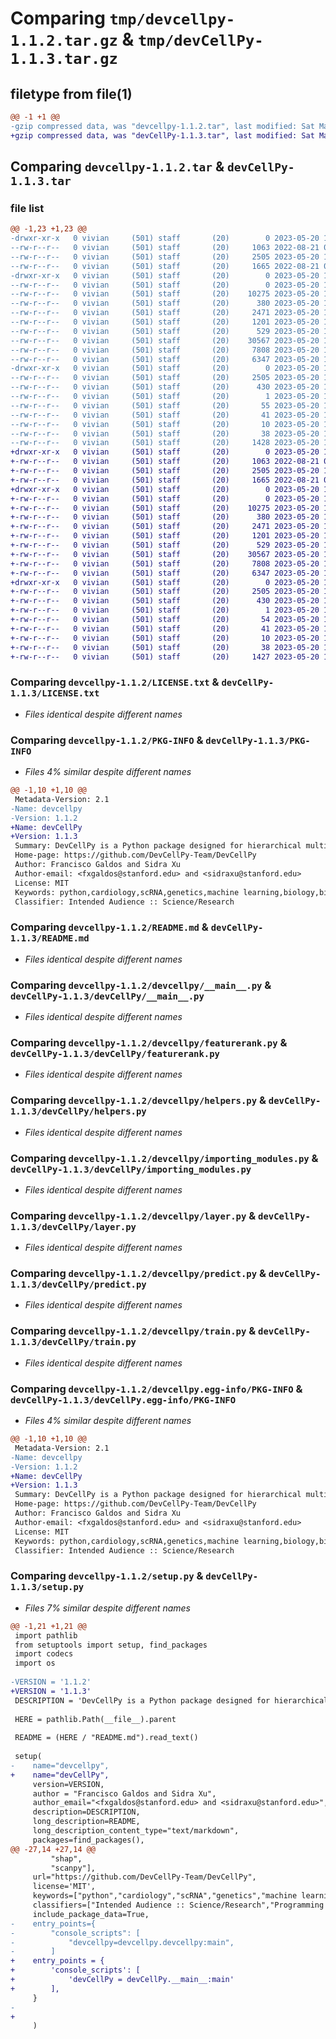 # Comparing `tmp/devcellpy-1.1.2.tar.gz` & `tmp/devCellPy-1.1.3.tar.gz`

## filetype from file(1)

```diff
@@ -1 +1 @@
-gzip compressed data, was "devcellpy-1.1.2.tar", last modified: Sat May 20 19:02:47 2023, max compression
+gzip compressed data, was "devCellPy-1.1.3.tar", last modified: Sat May 20 19:35:24 2023, max compression
```

## Comparing `devcellpy-1.1.2.tar` & `devCellPy-1.1.3.tar`

### file list

```diff
@@ -1,23 +1,23 @@
-drwxr-xr-x   0 vivian     (501) staff       (20)        0 2023-05-20 19:02:47.289306 devcellpy-1.1.2/
--rw-r--r--   0 vivian     (501) staff       (20)     1063 2022-08-21 02:13:40.000000 devcellpy-1.1.2/LICENSE.txt
--rw-r--r--   0 vivian     (501) staff       (20)     2505 2023-05-20 19:02:47.289013 devcellpy-1.1.2/PKG-INFO
--rw-r--r--   0 vivian     (501) staff       (20)     1665 2022-08-21 02:13:49.000000 devcellpy-1.1.2/README.md
-drwxr-xr-x   0 vivian     (501) staff       (20)        0 2023-05-20 19:02:47.285803 devcellpy-1.1.2/devcellpy/
--rw-r--r--   0 vivian     (501) staff       (20)        0 2023-05-20 18:58:00.000000 devcellpy-1.1.2/devcellpy/__init__.py
--rw-r--r--   0 vivian     (501) staff       (20)    10275 2023-05-20 18:58:25.000000 devcellpy-1.1.2/devcellpy/__main__.py
--rw-r--r--   0 vivian     (501) staff       (20)      380 2023-05-20 18:58:49.000000 devcellpy-1.1.2/devcellpy/config.py
--rw-r--r--   0 vivian     (501) staff       (20)     2471 2023-05-20 18:59:06.000000 devcellpy-1.1.2/devcellpy/featurerank.py
--rw-r--r--   0 vivian     (501) staff       (20)     1201 2023-05-20 18:59:27.000000 devcellpy-1.1.2/devcellpy/helpers.py
--rw-r--r--   0 vivian     (501) staff       (20)      529 2023-05-20 18:59:47.000000 devcellpy-1.1.2/devcellpy/importing_modules.py
--rw-r--r--   0 vivian     (501) staff       (20)    30567 2023-05-20 19:00:09.000000 devcellpy-1.1.2/devcellpy/layer.py
--rw-r--r--   0 vivian     (501) staff       (20)     7808 2023-05-20 19:00:30.000000 devcellpy-1.1.2/devcellpy/predict.py
--rw-r--r--   0 vivian     (501) staff       (20)     6347 2023-05-20 19:00:48.000000 devcellpy-1.1.2/devcellpy/train.py
-drwxr-xr-x   0 vivian     (501) staff       (20)        0 2023-05-20 19:02:47.288650 devcellpy-1.1.2/devcellpy.egg-info/
--rw-r--r--   0 vivian     (501) staff       (20)     2505 2023-05-20 19:02:47.000000 devcellpy-1.1.2/devcellpy.egg-info/PKG-INFO
--rw-r--r--   0 vivian     (501) staff       (20)      430 2023-05-20 19:02:47.000000 devcellpy-1.1.2/devcellpy.egg-info/SOURCES.txt
--rw-r--r--   0 vivian     (501) staff       (20)        1 2023-05-20 19:02:47.000000 devcellpy-1.1.2/devcellpy.egg-info/dependency_links.txt
--rw-r--r--   0 vivian     (501) staff       (20)       55 2023-05-20 19:02:47.000000 devcellpy-1.1.2/devcellpy.egg-info/entry_points.txt
--rw-r--r--   0 vivian     (501) staff       (20)       41 2023-05-20 19:02:47.000000 devcellpy-1.1.2/devcellpy.egg-info/requires.txt
--rw-r--r--   0 vivian     (501) staff       (20)       10 2023-05-20 19:02:47.000000 devcellpy-1.1.2/devcellpy.egg-info/top_level.txt
--rw-r--r--   0 vivian     (501) staff       (20)       38 2023-05-20 19:02:47.289398 devcellpy-1.1.2/setup.cfg
--rw-r--r--   0 vivian     (501) staff       (20)     1428 2023-05-20 19:01:18.000000 devcellpy-1.1.2/setup.py
+drwxr-xr-x   0 vivian     (501) staff       (20)        0 2023-05-20 19:35:24.750545 devCellPy-1.1.3/
+-rw-r--r--   0 vivian     (501) staff       (20)     1063 2022-08-21 02:13:40.000000 devCellPy-1.1.3/LICENSE.txt
+-rw-r--r--   0 vivian     (501) staff       (20)     2505 2023-05-20 19:35:24.750182 devCellPy-1.1.3/PKG-INFO
+-rw-r--r--   0 vivian     (501) staff       (20)     1665 2022-08-21 02:13:49.000000 devCellPy-1.1.3/README.md
+drwxr-xr-x   0 vivian     (501) staff       (20)        0 2023-05-20 19:35:24.747214 devCellPy-1.1.3/devCellPy/
+-rw-r--r--   0 vivian     (501) staff       (20)        0 2023-05-20 18:58:00.000000 devCellPy-1.1.3/devCellPy/__init__.py
+-rw-r--r--   0 vivian     (501) staff       (20)    10275 2023-05-20 18:58:25.000000 devCellPy-1.1.3/devCellPy/__main__.py
+-rw-r--r--   0 vivian     (501) staff       (20)      380 2023-05-20 18:58:49.000000 devCellPy-1.1.3/devCellPy/config.py
+-rw-r--r--   0 vivian     (501) staff       (20)     2471 2023-05-20 18:59:06.000000 devCellPy-1.1.3/devCellPy/featurerank.py
+-rw-r--r--   0 vivian     (501) staff       (20)     1201 2023-05-20 18:59:27.000000 devCellPy-1.1.3/devCellPy/helpers.py
+-rw-r--r--   0 vivian     (501) staff       (20)      529 2023-05-20 18:59:47.000000 devCellPy-1.1.3/devCellPy/importing_modules.py
+-rw-r--r--   0 vivian     (501) staff       (20)    30567 2023-05-20 19:00:09.000000 devCellPy-1.1.3/devCellPy/layer.py
+-rw-r--r--   0 vivian     (501) staff       (20)     7808 2023-05-20 19:00:30.000000 devCellPy-1.1.3/devCellPy/predict.py
+-rw-r--r--   0 vivian     (501) staff       (20)     6347 2023-05-20 19:00:48.000000 devCellPy-1.1.3/devCellPy/train.py
+drwxr-xr-x   0 vivian     (501) staff       (20)        0 2023-05-20 19:35:24.749835 devCellPy-1.1.3/devCellPy.egg-info/
+-rw-r--r--   0 vivian     (501) staff       (20)     2505 2023-05-20 19:35:24.000000 devCellPy-1.1.3/devCellPy.egg-info/PKG-INFO
+-rw-r--r--   0 vivian     (501) staff       (20)      430 2023-05-20 19:35:24.000000 devCellPy-1.1.3/devCellPy.egg-info/SOURCES.txt
+-rw-r--r--   0 vivian     (501) staff       (20)        1 2023-05-20 19:35:24.000000 devCellPy-1.1.3/devCellPy.egg-info/dependency_links.txt
+-rw-r--r--   0 vivian     (501) staff       (20)       54 2023-05-20 19:35:24.000000 devCellPy-1.1.3/devCellPy.egg-info/entry_points.txt
+-rw-r--r--   0 vivian     (501) staff       (20)       41 2023-05-20 19:35:24.000000 devCellPy-1.1.3/devCellPy.egg-info/requires.txt
+-rw-r--r--   0 vivian     (501) staff       (20)       10 2023-05-20 19:35:24.000000 devCellPy-1.1.3/devCellPy.egg-info/top_level.txt
+-rw-r--r--   0 vivian     (501) staff       (20)       38 2023-05-20 19:35:24.750681 devCellPy-1.1.3/setup.cfg
+-rw-r--r--   0 vivian     (501) staff       (20)     1427 2023-05-20 19:34:08.000000 devCellPy-1.1.3/setup.py
```

### Comparing `devcellpy-1.1.2/LICENSE.txt` & `devCellPy-1.1.3/LICENSE.txt`

 * *Files identical despite different names*

### Comparing `devcellpy-1.1.2/PKG-INFO` & `devCellPy-1.1.3/PKG-INFO`

 * *Files 4% similar despite different names*

```diff
@@ -1,10 +1,10 @@
 Metadata-Version: 2.1
-Name: devcellpy
-Version: 1.1.2
+Name: devCellPy
+Version: 1.1.3
 Summary: DevCellPy is a Python package designed for hierarchical multilayered classification of cells based on single-cell RNA-sequencing (scRNA-seq). It implements the machine learning algorithm Extreme Gradient Boost (XGBoost) (Chen and Guestrin, 2016) to automatically predict cell identities across complex permutations of layers and sublayers of annotation.
 Home-page: https://github.com/DevCellPy-Team/DevCellPy
 Author: Francisco Galdos and Sidra Xu
 Author-email: <fxgaldos@stanford.edu> and <sidraxu@stanford.edu>
 License: MIT
 Keywords: python,cardiology,scRNA,genetics,machine learning,biology,bioinformatics,devcellpy
 Classifier: Intended Audience :: Science/Research
```

### Comparing `devcellpy-1.1.2/README.md` & `devCellPy-1.1.3/README.md`

 * *Files identical despite different names*

### Comparing `devcellpy-1.1.2/devcellpy/__main__.py` & `devCellPy-1.1.3/devCellPy/__main__.py`

 * *Files identical despite different names*

### Comparing `devcellpy-1.1.2/devcellpy/featurerank.py` & `devCellPy-1.1.3/devCellPy/featurerank.py`

 * *Files identical despite different names*

### Comparing `devcellpy-1.1.2/devcellpy/helpers.py` & `devCellPy-1.1.3/devCellPy/helpers.py`

 * *Files identical despite different names*

### Comparing `devcellpy-1.1.2/devcellpy/importing_modules.py` & `devCellPy-1.1.3/devCellPy/importing_modules.py`

 * *Files identical despite different names*

### Comparing `devcellpy-1.1.2/devcellpy/layer.py` & `devCellPy-1.1.3/devCellPy/layer.py`

 * *Files identical despite different names*

### Comparing `devcellpy-1.1.2/devcellpy/predict.py` & `devCellPy-1.1.3/devCellPy/predict.py`

 * *Files identical despite different names*

### Comparing `devcellpy-1.1.2/devcellpy/train.py` & `devCellPy-1.1.3/devCellPy/train.py`

 * *Files identical despite different names*

### Comparing `devcellpy-1.1.2/devcellpy.egg-info/PKG-INFO` & `devCellPy-1.1.3/devCellPy.egg-info/PKG-INFO`

 * *Files 4% similar despite different names*

```diff
@@ -1,10 +1,10 @@
 Metadata-Version: 2.1
-Name: devcellpy
-Version: 1.1.2
+Name: devCellPy
+Version: 1.1.3
 Summary: DevCellPy is a Python package designed for hierarchical multilayered classification of cells based on single-cell RNA-sequencing (scRNA-seq). It implements the machine learning algorithm Extreme Gradient Boost (XGBoost) (Chen and Guestrin, 2016) to automatically predict cell identities across complex permutations of layers and sublayers of annotation.
 Home-page: https://github.com/DevCellPy-Team/DevCellPy
 Author: Francisco Galdos and Sidra Xu
 Author-email: <fxgaldos@stanford.edu> and <sidraxu@stanford.edu>
 License: MIT
 Keywords: python,cardiology,scRNA,genetics,machine learning,biology,bioinformatics,devcellpy
 Classifier: Intended Audience :: Science/Research
```

### Comparing `devcellpy-1.1.2/setup.py` & `devCellPy-1.1.3/setup.py`

 * *Files 7% similar despite different names*

```diff
@@ -1,21 +1,21 @@
 import pathlib
 from setuptools import setup, find_packages
 import codecs
 import os
 
-VERSION = '1.1.2'
+VERSION = '1.1.3'
 DESCRIPTION = 'DevCellPy is a Python package designed for hierarchical multilayered classification of cells based on single-cell RNA-sequencing (scRNA-seq). It implements the machine learning algorithm Extreme Gradient Boost (XGBoost) (Chen and Guestrin, 2016) to automatically predict cell identities across complex permutations of layers and sublayers of annotation.'
 
 HERE = pathlib.Path(__file__).parent
 
 README = (HERE / "README.md").read_text()
 
 setup(
-    name="devcellpy",
+    name="devCellPy",
     version=VERSION,
     author = "Francisco Galdos and Sidra Xu",
     author_email="<fxgaldos@stanford.edu> and <sidraxu@stanford.edu>",
     description=DESCRIPTION,
     long_description=README,
     long_description_content_type="text/markdown",
     packages=find_packages(),
@@ -27,14 +27,14 @@
         "shap",
         "scanpy"],
     url="https://github.com/DevCellPy-Team/DevCellPy",
     license='MIT',
     keywords=["python","cardiology","scRNA","genetics","machine learning","biology","bioinformatics","devcellpy"],
     classifiers=["Intended Audience :: Science/Research","Programming Language :: Python"],
     include_package_data=True,
-    entry_points={
-        "console_scripts": [
-            "devcellpy=devcellpy.devcellpy:main",
-        ]
+    entry_points = {
+        'console_scripts': [
+            'devCellPy = devCellPy.__main__:main'
+        ],
     }
-    
+
     )
```

